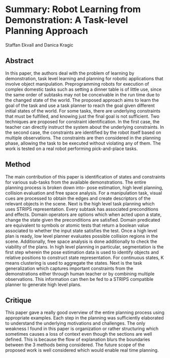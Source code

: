 # Summary: Robot Learning from Demonstration: A Task-level Planning Approach
Staffan Ekvall and Danica Kragic

## Abstract
In this paper, the authors deal with the problem of learning by demonstration, task level learning and planning for robotic applications that involve object manipulation. Preprogramming robots for execution of complex domestic tasks such as setting a dinner table is of little use, since the same order of subtasks may not be conceivable in the run time due to the changed state of the world. The proposed approach aims to learn the goal of the task and use a task planner to reach the goal given different initial states of the world. For some tasks, there are underlying constraints that must be fulfilled, and knowing just the final goal is not sufficient. Two techniques are proposed for constraint identification. In the first case, the teacher can directly instruct the system about the underlying constraints. In the second case, the constraints are identified by the robot itself based on multiple observations. The constraints are then considered in the planning phase, allowing the task to be executed without violating any of them. The work is tested on a real robot performing pick-and-place tasks.

## Method
The main contribution of this paper is identification of states and constraints for various sub-tasks from the available demonstrations. The entire planning process is broken down into- pose estimation, high level planning, collision evaluation and free space analysis. For a manipulation task, visual cues are processed to obtain the edges and create descriptors of the relevant objects in the scene. Next is the high level task planning which uses STRIPS representation. Every subtask has associated preconditions and effects. Domain operators are options which when acted upon a state, change the state given the preconditions are satisfied. Domain predicated are equivalent to symbols or atomic tests that return a boolean value associated to whether the input state satisfies the test. Once a high level plan is ready, low level planner evaluates possible collision regions in the scene. Additionally, free space analysis is done additionally to check the viability of the plans. In high level planning in particular, segmentation is the first step wherein the pose estimation data is used to identify objects and relative positions to construct state representation. For continuous states, K means clustering is used to aggregate the states. Next is the task generalization which captures important constraints from the demonstrations either through human teacher or by combining multiple observations. This information can then be fed to a STRIPS compatible planner to generate high level plans. 

## Critique
This paper gave a really good overview of the entire planning process using appropriate examples. Each step in the planning was sufficiently elaborated to understand the underlying motivations and challenges. The only weakness I found in this paper is organization or rather structuring which sometimes causes a loss of context even though the sections are well defined. This is because the flow of explanation blurs the boundaries between the 3 methods being considered. The future scope of the proposed work is well considered which would enable real time planning. 
